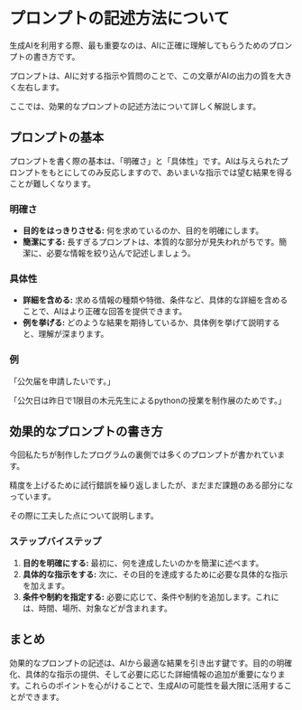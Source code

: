 # プロンプトの記述方法について

生成AIを利用する際、最も重要なのは、AIに正確に理解してもらうためのプロンプトの書き方です。

プロンプトは、AIに対する指示や質問のことで、この文章がAIの出力の質を大きく左右します。

ここでは、効果的なプロンプトの記述方法について詳しく解説します。

## プロンプトの基本

プロンプトを書く際の基本は、「明確さ」と「具体性」です。AIは与えられたプロンプトをもとにしてのみ反応しますので、あいまいな指示では望む結果を得ることが難しくなります。

### 明確さ

- **目的をはっきりさせる:** 何を求めているのか、目的を明確にします。
- **簡潔にする:** 長すぎるプロンプトは、本質的な部分が見失われがちです。簡潔に、必要な情報を絞り込んで記述しましょう。

### 具体性

- **詳細を含める:** 求める情報の種類や特徴、条件など、具体的な詳細を含めることで、AIはより正確な回答を提供できます。
- **例を挙げる:** どのような結果を期待しているか、具体例を挙げて説明すると、理解が深まります。

### 例

「公欠届を申請したいです。」

「公欠日は昨日で1限目の木元先生によるpythonの授業を制作展のためです。」

## 効果的なプロンプトの書き方

今回私たちが制作したプログラムの裏側では多くのプロンプトが書かれています。

精度を上げるために試行錯誤を繰り返しましたが、まだまだ課題のある部分になっています。

その際に工夫した点について説明します。

### ステップバイステップ

1. **目的を明確にする:** 最初に、何を達成したいのかを簡潔に述べます。
2. **具体的な指示をする:** 次に、その目的を達成するために必要な具体的な指示を加えます。
3. **条件や制約を指定する:** 必要に応じて、条件や制約を追加します。これには、時間、場所、対象などが含まれます。

## まとめ

効果的なプロンプトの記述は、AIから最適な結果を引き出す鍵です。目的の明確化、具体的な指示の提供、そして必要に応じた詳細情報の追加が重要になります。これらのポイントを心がけることで、生成AIの可能性を最大限に活用することができます。
